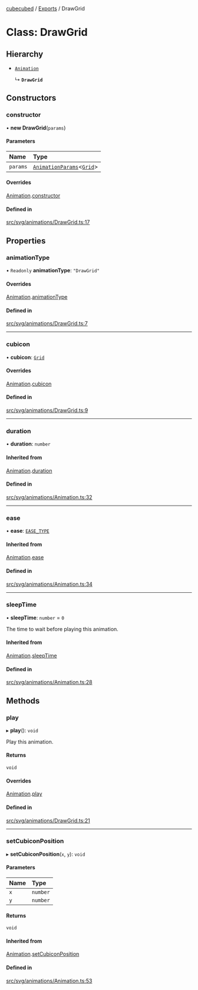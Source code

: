 [cubecubed](/reference/README.md) / [Exports](/reference/modules.md) / DrawGrid

# Class: DrawGrid

## Hierarchy

- [`Animation`](/reference/classes/Animation.md)

  ↳ **`DrawGrid`**

## Constructors

### constructor

• **new DrawGrid**(`params`)

#### Parameters

| Name | Type |
| :------ | :------ |
| `params` | [`AnimationParams`](/reference/interfaces/AnimationParams.md)<[`Grid`](/reference/classes/Grid.md)\> |

#### Overrides

[Animation](/reference/classes/Animation.md).[constructor](/reference/classes/Animation.md#constructor)

#### Defined in

[src/svg/animations/DrawGrid.ts:17](https://github.com/imaphatduc/cubecubed/blob/ec15a85/src/svg/animations/DrawGrid.ts#L17)

## Properties

### animationType

• `Readonly` **animationType**: ``"DrawGrid"``

#### Overrides

[Animation](/reference/classes/Animation.md).[animationType](/reference/classes/Animation.md#animationtype)

#### Defined in

[src/svg/animations/DrawGrid.ts:7](https://github.com/imaphatduc/cubecubed/blob/ec15a85/src/svg/animations/DrawGrid.ts#L7)

___

### cubicon

• **cubicon**: [`Grid`](/reference/classes/Grid.md)

#### Overrides

[Animation](/reference/classes/Animation.md).[cubicon](/reference/classes/Animation.md#cubicon)

#### Defined in

[src/svg/animations/DrawGrid.ts:9](https://github.com/imaphatduc/cubecubed/blob/ec15a85/src/svg/animations/DrawGrid.ts#L9)

___

### duration

• **duration**: `number`

#### Inherited from

[Animation](/reference/classes/Animation.md).[duration](/reference/classes/Animation.md#duration)

#### Defined in

[src/svg/animations/Animation.ts:32](https://github.com/imaphatduc/cubecubed/blob/ec15a85/src/svg/animations/Animation.ts#L32)

___

### ease

• **ease**: [`EASE_TYPE`](/reference/types/EASE_TYPE.md)

#### Inherited from

[Animation](/reference/classes/Animation.md).[ease](/reference/classes/Animation.md#ease)

#### Defined in

[src/svg/animations/Animation.ts:34](https://github.com/imaphatduc/cubecubed/blob/ec15a85/src/svg/animations/Animation.ts#L34)

___

### sleepTime

• **sleepTime**: `number` = `0`

The time to wait before playing this animation.

#### Inherited from

[Animation](/reference/classes/Animation.md).[sleepTime](/reference/classes/Animation.md#sleeptime)

#### Defined in

[src/svg/animations/Animation.ts:28](https://github.com/imaphatduc/cubecubed/blob/ec15a85/src/svg/animations/Animation.ts#L28)

## Methods

### play

▸ **play**(): `void`

Play this animation.

#### Returns

`void`

#### Overrides

[Animation](/reference/classes/Animation.md).[play](/reference/classes/Animation.md#play)

#### Defined in

[src/svg/animations/DrawGrid.ts:21](https://github.com/imaphatduc/cubecubed/blob/ec15a85/src/svg/animations/DrawGrid.ts#L21)

___

### setCubiconPosition

▸ **setCubiconPosition**(`x`, `y`): `void`

#### Parameters

| Name | Type |
| :------ | :------ |
| `x` | `number` |
| `y` | `number` |

#### Returns

`void`

#### Inherited from

[Animation](/reference/classes/Animation.md).[setCubiconPosition](/reference/classes/Animation.md#setcubiconposition)

#### Defined in

[src/svg/animations/Animation.ts:53](https://github.com/imaphatduc/cubecubed/blob/ec15a85/src/svg/animations/Animation.ts#L53)
